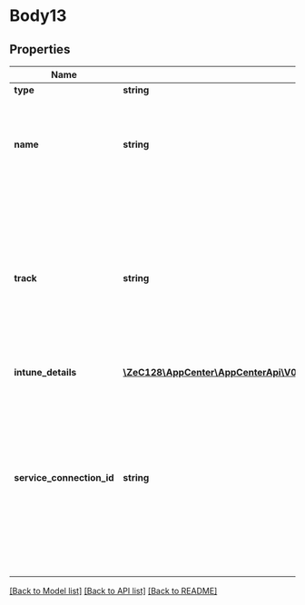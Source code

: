 # Body13

## Properties
Name | Type | Description | Notes
------------ | ------------- | ------------- | -------------
**type** | **string** | store Type | [optional] 
**name** | **string** | name of the store. In case of googleplay, and Apple store this is fixed to Production. | [optional] 
**track** | **string** | track of the store. Can be production, alpha &amp; beta for googleplay. Can be production, testflight-internal &amp; testflight-external for Apple Store. | [optional] 
**intune_details** | [**\ZeC128\AppCenter\AppCenterApi\V01appsownerNameappNamedistributionStoresIntuneDetails1**](V01appsownerNameappNamedistributionStoresIntuneDetails1.md) |  | [optional] 
**service_connection_id** | **string** | Id for the shared service connection. In case of Apple AppStore, this connection will be used to create and connect to the Apple AppStore in Mobile Center. | [optional] 

[[Back to Model list]](../README.md#documentation-for-models) [[Back to API list]](../README.md#documentation-for-api-endpoints) [[Back to README]](../README.md)


